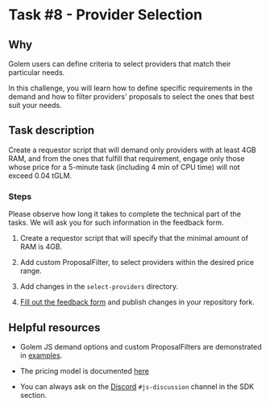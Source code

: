 # Task #8 - Provider Selection

## Why

Golem users can define criteria to select providers that match their particular needs. 

In this challenge, you will learn how to define specific requirements in the demand and how to filter providers' proposals to select the ones that best suit your needs.

## Task description

Create a requestor script that will demand only providers with at least 4GB RAM, and from the ones that fulfill that requirement, engage only those whose price for a 5-minute task (including 4 min of CPU time) will not exceed 0.04 tGLM.

### Steps

Please observe how long it takes to complete the technical part of the tasks. We will ask you for such information in the feedback form.

1. Create a requestor script that will specify that the minimal amount of RAM is 4GB.

2. Add custom ProposalFilter, to select providers within the desired price range.

3. Add changes in the `select-providers` directory.

4. [Fill out the feedback form](./FEEDBACK.md) and publish changes in your repository fork.
## Helpful resources

- Golem JS demand options and custom ProposalFilters are demonstrated in [examples](https://docs.golem.network/docs/creators/javascript/examples/selecting-providers).

- The pricing model is documented [here](https://github.com/golemfactory/golem-architecture/blob/master/standards/3-commercial/com/pricing/model.md)

- You can always ask on the [Discord](https://chat.golem.network/) `#js-discussion` channel in the SDK section.
